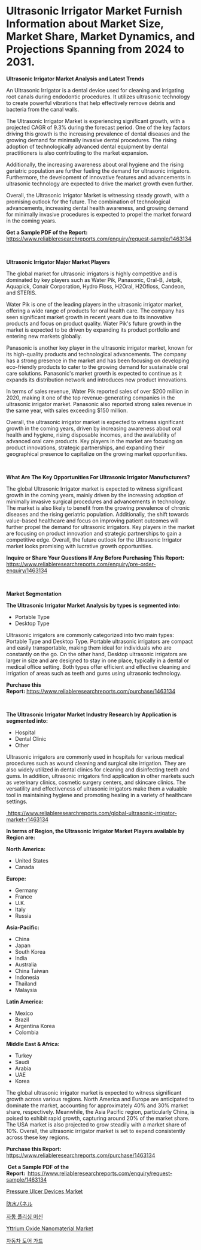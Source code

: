 <p><h1>Ultrasonic Irrigator Market Furnish Information about Market Size, Market Share, Market Dynamics, and Projections Spanning from 2024 to 2031.</h1></p><p><strong>Ultrasonic Irrigator Market Analysis and Latest Trends</strong></p>
<p><p>An Ultrasonic Irrigator is a dental device used for cleaning and irrigating root canals during endodontic procedures. It utilizes ultrasonic technology to create powerful vibrations that help effectively remove debris and bacteria from the canal walls.</p><p>The Ultrasonic Irrigator Market is experiencing significant growth, with a projected CAGR of 9.3% during the forecast period. One of the key factors driving this growth is the increasing prevalence of dental diseases and the growing demand for minimally invasive dental procedures. The rising adoption of technologically advanced dental equipment by dental practitioners is also contributing to the market expansion.</p><p>Additionally, the increasing awareness about oral hygiene and the rising geriatric population are further fueling the demand for ultrasonic irrigators. Furthermore, the development of innovative features and advancements in ultrasonic technology are expected to drive the market growth even further.</p><p>Overall, the Ultrasonic Irrigator Market is witnessing steady growth, with a promising outlook for the future. The combination of technological advancements, increasing dental health awareness, and growing demand for minimally invasive procedures is expected to propel the market forward in the coming years.</p></p>
<p><strong>Get a Sample PDF of the Report:&nbsp;</strong> <a href="https://www.reliableresearchreports.com/enquiry/request-sample/1463134">https://www.reliableresearchreports.com/enquiry/request-sample/1463134</a></p>
<p>&nbsp;</p>
<p><strong>Ultrasonic Irrigator Major Market Players</strong></p>
<p><p>The global market for ultrasonic irrigators is highly competitive and is dominated by key players such as Water Pik, Panasonic, Oral-B, Jetpik, Aquapick, Conair Corporation, Hydro Floss, H2Oral, H2Ofloss, Candeon, and STERIS.</p><p>Water Pik is one of the leading players in the ultrasonic irrigator market, offering a wide range of products for oral health care. The company has seen significant market growth in recent years due to its innovative products and focus on product quality. Water Pik's future growth in the market is expected to be driven by expanding its product portfolio and entering new markets globally.</p><p>Panasonic is another key player in the ultrasonic irrigator market, known for its high-quality products and technological advancements. The company has a strong presence in the market and has been focusing on developing eco-friendly products to cater to the growing demand for sustainable oral care solutions. Panasonic's market growth is expected to continue as it expands its distribution network and introduces new product innovations.</p><p>In terms of sales revenue, Water Pik reported sales of over $200 million in 2020, making it one of the top revenue-generating companies in the ultrasonic irrigator market. Panasonic also reported strong sales revenue in the same year, with sales exceeding $150 million.</p><p>Overall, the ultrasonic irrigator market is expected to witness significant growth in the coming years, driven by increasing awareness about oral health and hygiene, rising disposable incomes, and the availability of advanced oral care products. Key players in the market are focusing on product innovations, strategic partnerships, and expanding their geographical presence to capitalize on the growing market opportunities.</p></p>
<p>&nbsp;</p>
<p><strong>What Are The Key Opportunities For Ultrasonic Irrigator Manufacturers?</strong></p>
<p><p>The global Ultrasonic Irrigator market is expected to witness significant growth in the coming years, mainly driven by the increasing adoption of minimally invasive surgical procedures and advancements in technology. The market is also likely to benefit from the growing prevalence of chronic diseases and the rising geriatric population. Additionally, the shift towards value-based healthcare and focus on improving patient outcomes will further propel the demand for ultrasonic irrigators. Key players in the market are focusing on product innovation and strategic partnerships to gain a competitive edge. Overall, the future outlook for the Ultrasonic Irrigator market looks promising with lucrative growth opportunities.</p></p>
<p><strong>Inquire or Share Your Questions If Any Before Purchasing This Report:</strong> <a href="https://www.reliableresearchreports.com/enquiry/pre-order-enquiry/1463134">https://www.reliableresearchreports.com/enquiry/pre-order-enquiry/1463134</a></p>
<p>&nbsp;</p>
<p><strong>Market Segmentation</strong></p>
<p><strong>The Ultrasonic Irrigator Market Analysis by types is segmented into:</strong></p>
<p><ul><li>Portable Type</li><li>Desktop Type</li></ul></p>
<p><p>Ultrasonic irrigators are commonly categorized into two main types: Portable Type and Desktop Type. Portable ultrasonic irrigators are compact and easily transportable, making them ideal for individuals who are constantly on the go. On the other hand, Desktop ultrasonic irrigators are larger in size and are designed to stay in one place, typically in a dental or medical office setting. Both types offer efficient and effective cleaning and irrigation of areas such as teeth and gums using ultrasonic technology.</p></p>
<p><strong>Purchase this Report:&nbsp;</strong><a href="https://www.reliableresearchreports.com/purchase/1463134">https://www.reliableresearchreports.com/purchase/1463134</a></p>
<p>&nbsp;</p>
<p><strong>The Ultrasonic Irrigator Market Industry Research by Application is segmented into:</strong></p>
<p><ul><li>Hospital</li><li>Dental Clinic</li><li>Other</li></ul></p>
<p><p>Ultrasonic irrigators are commonly used in hospitals for various medical procedures such as wound cleaning and surgical site irrigation. They are also widely utilized in dental clinics for cleaning and disinfecting teeth and gums. In addition, ultrasonic irrigators find application in other markets such as veterinary clinics, cosmetic surgery centers, and skincare clinics. The versatility and effectiveness of ultrasonic irrigators make them a valuable tool in maintaining hygiene and promoting healing in a variety of healthcare settings.</p></p>
<p><a href="https://www.reliableresearchreports.com/global-ultrasonic-irrigator-market-r1463134">&nbsp;https://www.reliableresearchreports.com/global-ultrasonic-irrigator-market-r1463134</a></p>
<p><strong>In terms of Region, the Ultrasonic Irrigator Market Players available by Region are:</strong></p>
<p>
    <p> <strong> North America: </strong>
        <ul>
            <li>United States</li>
            <li>Canada</li>
        </ul>
        </p> 
    <p> <strong> Europe: </strong>
        <ul>
            <li>Germany</li>
            <li>France</li>
            <li>U.K.</li>
            <li>Italy</li>
            <li>Russia</li>
        </ul>
        </p> 
    <p> <strong> Asia-Pacific: </strong>
        <ul>
            <li>China</li>
            <li>Japan</li>
            <li>South Korea</li>
            <li>India</li>
            <li>Australia</li>
            <li>China Taiwan</li>
            <li>Indonesia</li>
            <li>Thailand</li>
            <li>Malaysia</li>
        </ul>
        </p> 
    <p> <strong> Latin America: </strong>
        <ul>
            <li>Mexico</li>
            <li>Brazil</li>
            <li>Argentina Korea</li>
            <li>Colombia</li>
        </ul>
        </p> 
    <p> <strong> Middle East & Africa: </strong>
        <ul>
            <li>Turkey</li>
            <li>Saudi</li>
            <li>Arabia</li>
            <li>UAE</li>
            <li>Korea</li>
        </ul>
    </p>
    </p>
<p><p>The global ultrasonic irrigator market is expected to witness significant growth across various regions. North America and Europe are anticipated to dominate the market, accounting for approximately 40% and 30% market share, respectively. Meanwhile, the Asia Pacific region, particularly China, is poised to exhibit rapid growth, capturing around 20% of the market share. The USA market is also projected to grow steadily with a market share of 10%. Overall, the ultrasonic irrigator market is set to expand consistently across these key regions.</p></p>
<p><strong>Purchase this Report: </strong><a href="https://www.reliableresearchreports.com/purchase/1463134">https://www.reliableresearchreports.com/purchase/1463134</a></p>
<p>&nbsp;<strong>Get a Sample PDF of the Report:&nbsp;&nbsp;</strong><a href="https://www.reliableresearchreports.com/enquiry/request-sample/1463134">https://www.reliableresearchreports.com/enquiry/request-sample/1463134</a></p>
<p><strong></strong></p>
<p><p><a href="https://github.com/Sinjinluong3e0awx2m195k76/Market-Research-Report-List-2/blob/main/pressure-ulcer-devices-market.md">Pressure Ulcer Devices Market</a></p><p><a href="https://github.com/andrade7361/Market-Research-Report-List-1/blob/main/222590249379.md">防水パネル</a></p><p><a href="https://medium.com/@sophieinleeds/%EC%9E%90%EB%8F%99-%EA%B4%91%ED%83%9D%EA%B8%B0-%EC%8B%9C%EC%9E%A5-%EA%B7%9C%EB%AA%A8%EB%8A%94-%EC%A0%84-%EC%84%B8%EA%B3%84-%EC%82%B0%EC%97%85%EC%97%90%EC%84%9C-%EC%B5%9C%EA%B3%A0%EC%9D%98-%EB%A7%88%EC%BC%80%ED%8C%85-%EC%B1%84%EB%84%90%EC%9D%84-%EB%82%98%ED%83%80%EB%83%85%EB%8B%88%EB%8B%A4-b585dd1ac440">자동 폴리싱 머신</a></p><p><a href="https://issuu.com/reportprime-2/docs/yttrium-oxide-nanomaterial-market-size-2030.pptx">Yttrium Oxide Nanomaterial Market</a></p><p><a href="https://github.com/jntpkh496620/Market-Research-Report-List-2/blob/main/892977844143.md">자동차 도어 가드</a></p></p>